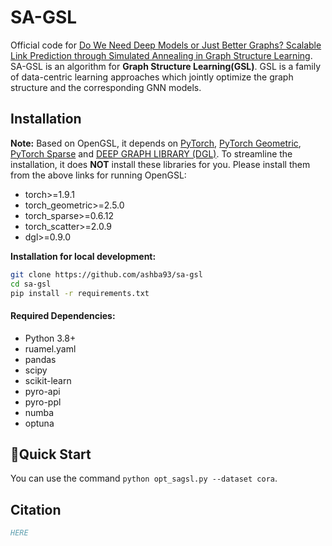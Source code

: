 # SA-GSL
Official code for [Do We Need Deep Models or Just Better Graphs? Scalable Link Prediction through Simulated Annealing in Graph Structure Learning](). SA-GSL is an algorithm for **Graph Structure Learning(GSL)**. GSL is a family of data-centric learning approaches which jointly optimize the graph structure and the corresponding GNN models.

## Installation
<!--
[PyTorch](https://pytorch.org/get-started/previous-versions/)
[PyTorch Geometric, PyTorch Sparse](https://data.pyg.org/whl/)
[DEEP GRAPH LIBRARY (DGL)](https://data.dgl.ai/wheels/repo.html)
-->
**Note:** Based on OpenGSL, it depends on [PyTorch](https://pytorch.org/), [PyTorch Geometric](https://pytorch-geometric.readthedocs.io/en/latest/install/installation.html), [PyTorch Sparse](https://github.com/rusty1s/pytorch_sparse) and [DEEP GRAPH LIBRARY (DGL)](https://www.dgl.ai/pages/start.html). To streamline the installation, it does **NOT** install these libraries for you. Please install them from the above links for running OpenGSL:

- torch>=1.9.1
- torch_geometric>=2.5.0
- torch_sparse>=0.6.12
- torch_scatter>=2.0.9
- dgl>=0.9.0

**Installation for local development:**
``` bash
git clone https://github.com/ashba93/sa-gsl
cd sa-gsl
pip install -r requirements.txt
```

#### Required Dependencies:
- Python 3.8+
- ruamel.yaml
- pandas
- scipy
- scikit-learn
- pyro-api
- pyro-ppl
- numba
- optuna


## 🚀Quick Start

You can use the command `python opt_sagsl.py --dataset cora`.

## Citation

```bibtex
HERE
```
